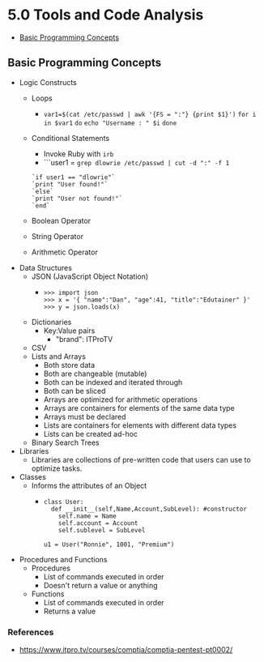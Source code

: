 # 5.0 Tools and Code Analysis

* [Basic Programming Concepts](#basic-programming-concepts)


## Basic Programming Concepts

+ Logic Constructs
  - Loops
    + `var1=$(cat /etc/passwd | awk '{FS = ":"} {print $1}')`
      `for i in $var1`
      `do`
      `echo "Username : " $i`
      `done`

  - Conditional Statements
    + Invoke Ruby with `irb`
    + ```user1 = `grep dlowrie /etc/passwd | cut -d ":" -f 1`
    ```
    `if user1 == "dlowrie"`
    `print "User found!"`
    `else`
    `print "User not found!"`
    `end`
  - Boolean Operator
  - String Operator
  - Arithmetic Operator
+ Data Structures
  - JSON (JavaScript Object Notation)
    + ```
      >>> import json
      >>> x = '{ "name":"Dan", "age":41, "title":"Edutainer" }'
      >>> y = json.loads(x)
      ```
  - Dictionaries
    + Key:Value pairs
      - "brand": ITProTV
  - CSV
  - Lists and Arrays
    + Both store data
    + Both are changeable (mutable)
    + Both can be indexed and iterated through
    + Both can be sliced
    + Arrays are optimized for arithmetic operations
    + Arrays are containers for elements of the same data type
    + Arrays must be declared
    + Lists are containers for elements with different data types
    + Lists can be created ad-hoc
  - Binary Search Trees
+ Libraries
  - Libraries are collections of pre-written code that users can use to optimize
    tasks.
+ Classes
  - Informs the attributes of an Object
    + ```
      class User:
        def __init__(self,Name,Account,SubLevel): #constructor
          self.name = Name
          self.account = Account
          self.sublevel = SubLevel

      u1 = User("Ronnie", 1001, "Premium")
      ```
+ Procedures and Functions
  - Procedures
    + List of commands executed in order
    + Doesn't return a value or anything
  - Functions
    + List of commands executed in order
    + Returns a value



### References
* https://www.itpro.tv/courses/comptia/comptia-pentest-pt0002/
